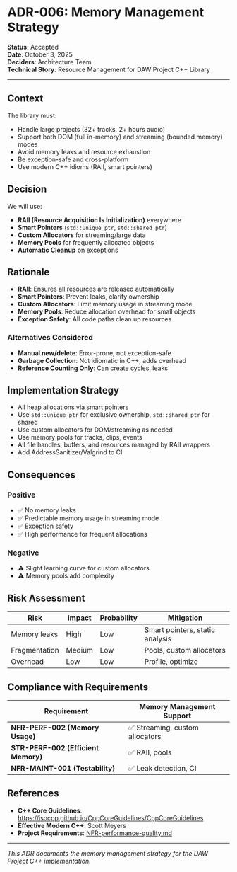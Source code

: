 # ADR-006: Memory Management Strategy

**Status**: Accepted  
**Date**: October 3, 2025  
**Deciders**: Architecture Team  
**Technical Story**: Resource Management for DAW Project C++ Library

---

## Context

The library must:
- Handle large projects (32+ tracks, 2+ hours audio)
- Support both DOM (full in-memory) and streaming (bounded memory) modes
- Avoid memory leaks and resource exhaustion
- Be exception-safe and cross-platform
- Use modern C++ idioms (RAII, smart pointers)

## Decision

We will use:
- **RAII (Resource Acquisition Is Initialization)** everywhere
- **Smart Pointers** (`std::unique_ptr`, `std::shared_ptr`)
- **Custom Allocators** for streaming/large data
- **Memory Pools** for frequently allocated objects
- **Automatic Cleanup** on exceptions

## Rationale
- **RAII**: Ensures all resources are released automatically
- **Smart Pointers**: Prevent leaks, clarify ownership
- **Custom Allocators**: Limit memory usage in streaming mode
- **Memory Pools**: Reduce allocation overhead for small objects
- **Exception Safety**: All code paths clean up resources

### Alternatives Considered
- **Manual new/delete**: Error-prone, not exception-safe
- **Garbage Collection**: Not idiomatic in C++, adds overhead
- **Reference Counting Only**: Can create cycles, leaks

## Implementation Strategy
- All heap allocations via smart pointers
- Use `std::unique_ptr` for exclusive ownership, `std::shared_ptr` for shared
- Use custom allocators for DOM/streaming as needed
- Use memory pools for tracks, clips, events
- All file handles, buffers, and resources managed by RAII wrappers
- Add AddressSanitizer/Valgrind to CI

## Consequences

### Positive
- ✅ No memory leaks
- ✅ Predictable memory usage in streaming mode
- ✅ Exception safety
- ✅ High performance for frequent allocations

### Negative
- ⚠️ Slight learning curve for custom allocators
- ⚠️ Memory pools add complexity

## Risk Assessment
| Risk | Impact | Probability | Mitigation |
|------|--------|-------------|------------|
| Memory leaks | High | Low | Smart pointers, static analysis |
| Fragmentation | Medium | Low | Pools, custom allocators |
| Overhead | Low | Low | Profile, optimize |

## Compliance with Requirements
| Requirement | Memory Management Support |
|-------------|--------------------------|
| **NFR-PERF-002 (Memory Usage)** | ✅ Streaming, custom allocators |
| **STR-PERF-002 (Efficient Memory)** | ✅ RAII, pools |
| **NFR-MAINT-001 (Testability)** | ✅ Leak detection, CI |

## References
- **C++ Core Guidelines**: https://isocpp.github.io/CppCoreGuidelines/CppCoreGuidelines
- **Effective Modern C++**: Scott Meyers
- **Project Requirements**: [NFR-performance-quality.md](../../02-requirements/non-functional/NFR-performance-quality.md)

---

*This ADR documents the memory management strategy for the DAW Project C++ implementation.*